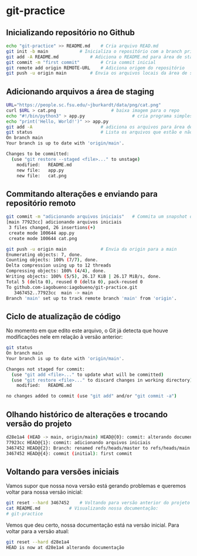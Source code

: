 # git-practice

## Inicializando repositório no Github

```bash
echo "git-practice" >> README.md	# Cria arquivo READ.md
git init -b main			# Inicializa o repositório com a branch principal "main"
git add -A README.md			# Adiciona o README.md para área de staging
git commit -m "first commit"		# Cria commit inicial
git remote add origin REMOTE-URL	# Adiciona origem do repositório
git push -u origin main			# Envia os arquivos locais da área de staging para o repositório na branch main
```

## Adicionando arquivos a área de staging

```bash
URL="https://people.sc.fsu.edu/~jburkardt/data/png/cat.png"
curl $URL > cat.png						# baixa imagem para o repo
echo "#!/bin/python3" > app.py					# cria programa simples para o repo
echo "print('Hello, World!')" >> app.py 				
git add -A							# adiciona os arquivos para área de staging
git status							# Lista os arquivos que estão e não estão na área de staging	
On branch main
Your branch is up to date with 'origin/main'.

Changes to be committed:
  (use "git restore --staged <file>..." to unstage)
	modified:   README.md
	new file:   app.py
	new file:   cat.png
```

## Commitando alterações e enviando para repositório remoto

```bash
git commit -m "adicionando arquivos iniciais"	# Commita um snapshot de todas as alterações no diretório atual
[main 77923cc] adicionando arquivos iniciais
 3 files changed, 26 insertions(+)
 create mode 100644 app.py
 create mode 100644 cat.png

git push -u origin main				# Envia da origin para a main
Enumerating objects: 7, done.
Counting objects: 100% (7/7), done.
Delta compression using up to 12 threads
Compressing objects: 100% (4/4), done.
Writing objects: 100% (5/5), 26.17 KiB | 26.17 MiB/s, done.
Total 5 (delta 0), reused 0 (delta 0), pack-reused 0
To github.com-iagobueno:iagobueno/git-practice.git
   3467452..77923cc  main -> main
Branch 'main' set up to track remote branch 'main' from 'origin'.
```

## Ciclo de atualização de código

No momento em que edito este arquivo, o Git já detecta que houve modificações nele em relação
à versão anterior:

```bash
git status
On branch main
Your branch is up to date with 'origin/main'.

Changes not staged for commit:
  (use "git add <file>..." to update what will be committed)
  (use "git restore <file>..." to discard changes in working directory)
	modified:   README.md

no changes added to commit (use "git add" and/or "git commit -a")
```
## Olhando histórico de alterações e trocando versão do projeto

```bash
d28e1a4 (HEAD -> main, origin/main) HEAD@{0}: commit: alterando documentação
77923cc HEAD@{1}: commit: adicionando arquivos iniciais
3467452 HEAD@{2}: Branch: renamed refs/heads/master to refs/heads/main
3467452 HEAD@{4}: commit (initial): first commit
```

## Voltando para versões iniciais

Vamos supor que nossa nova versão está gerando problemas e queremos
voltar para nossa versão inicial:

```bash
git reset --hard 3467452	# Voltando para versão anterior do projeto
cat README.md			# Visualizando nossa documentação: 
# git-practice

```
Vemos que deu certo, nossa documentação está na versão inicial.
Para voltar para a versão atual:

```bash
git reset --hard d28e1a4
HEAD is now at d28e1a4 alterando documentação

```
